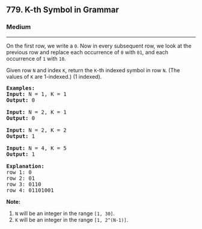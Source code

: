 <h2>779. K-th Symbol in Grammar</h2><h3>Medium</h3><hr><div><p>On the first row, we write a <code>0</code>. Now in every subsequent row, we look at the previous row and replace each occurrence of <code>0</code> with <code>01</code>, and each occurrence of <code>1</code> with <code>10</code>.</p>

<p>Given row <code>N</code> and index <code>K</code>, return the <code>K</code>-th indexed symbol in row <code>N</code>. (The values of <code>K</code> are 1-indexed.) (1 indexed).</p>

<pre><strong>Examples:</strong>
<strong>Input:</strong> N = 1, K = 1
<strong>Output:</strong> 0

<strong>Input:</strong> N = 2, K = 1
<strong>Output:</strong> 0

<strong>Input:</strong> N = 2, K = 2
<strong>Output:</strong> 1

<strong>Input:</strong> N = 4, K = 5
<strong>Output:</strong> 1

<strong>Explanation:</strong>
row 1: 0
row 2: 01
row 3: 0110
row 4: 01101001
</pre>

<p><strong>Note:</strong></p>

<ol>
	<li><code>N</code> will be an integer in the range <code>[1, 30]</code>.</li>
	<li><code>K</code> will be an integer in the range <code>[1, 2^(N-1)]</code>.</li>
</ol>
</div>